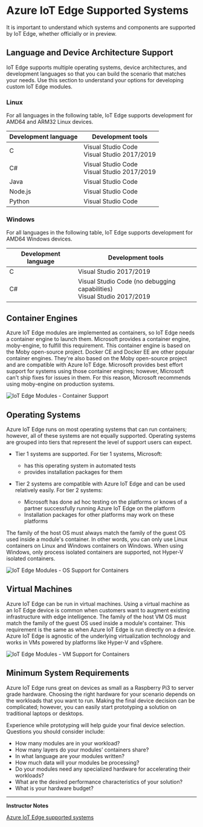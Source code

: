 # Azure IoT Edge Supported Systems

It is important to understand which systems and components are supported by IoT Edge, whether officially or in preview.

## Language and Device Architecture Support

IoT Edge supports multiple operating systems, device architectures, and development languages so that you can build the scenario that matches your needs. Use this section to understand your options for developing custom IoT Edge modules.

### Linux

For all languages in the following table, IoT Edge supports development for AMD64 and ARM32 Linux devices.

|Development language|Development tools|
|--------------------|-----------------|
|C                   |Visual Studio Code<br>Visual Studio 2017/2019|
|C#                  |Visual Studio Code<br>Visual Studio 2017/2019|
|Java                |Visual Studio Code|
|Node.js             |Visual Studio Code|
|Python              |Visual Studio Code|

### Windows

For all languages in the following table, IoT Edge supports development for AMD64 Windows devices.

|Development language|Development tools|
|--------------------|-----------------|
|C                   |Visual Studio 2017/2019|
|C#                  |Visual Studio Code (no debugging capabilities)<br>Visual Studio 2017/2019|

## Container Engines

Azure IoT Edge modules are implemented as containers, so IoT Edge needs a container engine to launch them. Microsoft provides a container engine, moby-engine, to fulfill this requirement. This container engine is based on the Moby open-source project. Docker CE and Docker EE are other popular container engines. They're also based on the Moby open-source project and are compatible with Azure IoT Edge. Microsoft provides best effort support for systems using those container engines; however, Microsoft can't ship fixes for issues in them. For this reason, Microsoft recommends using moby-engine on production systems.

![IoT Edge Modules - Container Support](../../Linked_Image_Files/M07_L01-EdgeModulesAndContainers-only-moby-for-production.png)

## Operating Systems

Azure IoT Edge runs on most operating systems that can run containers; however, all of these systems are not equally supported. Operating systems are grouped into tiers that represent the level of support users can expect.

* Tier 1 systems are supported. For tier 1 systems, Microsoft: 

    * has this operating system in automated tests
    * provides installation packages for them

* Tier 2 systems are compatible with Azure IoT Edge and can be used relatively easily. For tier 2 systems: 

    * Microsoft has done ad hoc testing on the platforms or knows of a partner successfully running Azure IoT Edge on the platform
    * Installation packages for other platforms may work on these platforms

The family of the host OS must always match the family of the guest OS used inside a module's container. In other words, you can only use Linux containers on Linux and Windows containers on Windows. When using Windows, only process isolated containers are supported, not Hyper-V isolated containers.

![IoT Edge Modules - OS Support for Containers](../../Linked_Image_Files/M07_L01-EdgeModulesAndContainers-edge-on-device.png)

## Virtual Machines

Azure IoT Edge can be run in virtual machines. Using a virtual machine as an IoT Edge device is common when customers want to augment existing infrastructure with edge intelligence. The family of the host VM OS must match the family of the guest OS used inside a module's container. This requirement is the same as when Azure IoT Edge is run directly on a device. Azure IoT Edge is agnostic of the underlying virtualization technology and works in VMs powered by platforms like Hyper-V and vSphere.

![IoT Edge Modules - VM Support for Containers](../../Linked_Image_Files/M07_L01-EdgeModulesAndContainers-edge-on-vm.png)

## Minimum System Requirements

Azure IoT Edge runs great on devices as small as a Raspberry Pi3 to server grade hardware. Choosing the right hardware for your scenario depends on the workloads that you want to run. Making the final device decision can be complicated; however, you can easily start prototyping a solution on traditional laptops or desktops.

Experience while prototyping will help guide your final device selection. Questions you should consider include:

* How many modules are in your workload?
* How many layers do your modules’ containers share?
* In what language are your modules written?
* How much data will your modules be processing?
* Do your modules need any specialized hardware for accelerating their workloads?
* What are the desired performance characteristics of your solution?
* What is your hardware budget?

---

**Instructor Notes**

[Azure IoT Edge supported systems](https://docs.microsoft.com/en-us/azure/iot-edge/support)
